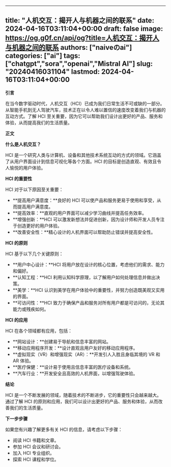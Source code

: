 
---
title: "人机交互：揭开人与机器之间的联系"
date: 2024-04-16T03:11:04+00:00
draft: false
image: https://og.g0f.cn/api/og?title=人机交互：揭开人与机器之间的联系
authors: ["naiveのai"]
categories: ["ai"]
tags: ["chatgpt","sora","openai","Mistral AI"]
slug: "20240416031104"
lastmod: 2024-04-16T03:11:04+00:00
---
**引言**

在当今数字驱动时代，人机交互（HCI）已成为我们日常生活不可或缺的一部分。从智能手机到无人驾驶汽车，技术正在以令人难以置信的速度改变着我们与机器的互动方式。了解 HCI 至关重要，因为它可以帮助我们设计出更好的产品、服务和体验，从而提高我们的生活质量。

**正文**

**什么是人机交互？**

HCI 是一个研究人类与计算机、设备和其他技术系统互动的方式的领域。它涵盖了从用户界面设计到信息可视化等各个方面。HCI 的目标是创造直观、有效且令人愉悦的用户体验。

**HCI 的重要性**

HCI 对于以下原因至关重要：

- **提高用户满意度：**良好的 HCI 可以使产品和服务更易于使用和享受，从而提高用户满意度。
- **提高效率：**直观的用户界面可以减少学习曲线并提高任务效率。
- **增强创新：**HCI 可以激发新想法并促进创新，因为设计师和开发人员专注于创造更好的用户体验。
- **改善安全性：**精心设计的人机界面可以帮助防止错误并提高安全性。

**HCI 的原则**

HCI 基于以下几个关键原则：

- **用户中心设计：**HCI 将用户放在设计的核心位置，考虑他们的需求、能力和偏好。
- **认知工程：**HCI 利用认知科学原理，以了解用户如何处理信息并做出决策。
- **美学：**HCI 认识到美学在用户体验中的重要性，并努力创造既美观又实用的界面。
- **可访问性：**HCI 致力于确保产品和服务对所有用户都是可访问的，无论其能力或残疾如何。

**HCI 的应用**

HCI 在各个领域都有应用，包括：

- **网站设计：**创建易于导航和信息丰富的网站。
- **移动应用程序开发：**设计直观且用户友好的移动应用程序。
- **虚拟现实（VR）和增强现实（AR）：**开发引人入胜且身临其境的 VR 和 AR 体验。
- **医疗保健：**设计易于使用且信息丰富的医疗设备和系统。
- **汽车行业：**开发安全且高效的人机界面，以增强驾驶体验。

**结论**

HCI 是一个不断发展的领域，随着技术的不断进步，它的重要性只会越来越大。通过了解 HCI 的原则和应用，我们可以设计出更好的产品、服务和体验，从而改善我们的生活质量。

**下一步步骤**

如果您有兴趣了解更多有关 HCI 的信息，请考虑以下步骤：

- 阅读 HCI 书籍和文章。
- 参加 HCI 会议和研讨会。
- 加入 HCI 专业组织。
- 探索 HCI 课程和学位。